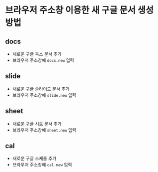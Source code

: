 # 브라우저 주소창 이용한 새 구글 문서 생성 방법

## docs

- 새로운 구글 독스 문서 추가
- 브라우저 주소창에 `docs.new` 입력

## slide

- 새로운 구글 슬라이드 문서 추가
- 브라우저 주소창에 `slide.new` 입력

## sheet

- 새로운 구글 시트 문서 추가
- 브라우저 주소창에 `sheet.new` 입력

## cal

- 새로운 구글 스케줄 추가
- 브라우저 주소창에 `cal.new` 입력

